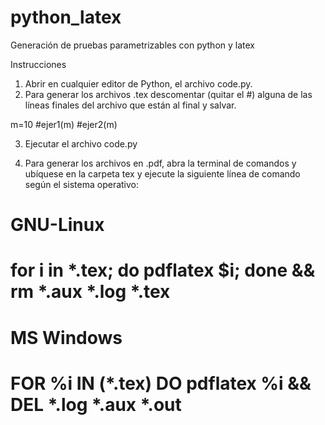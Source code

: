 # python_latex
Generación de pruebas parametrizables con python y latex


Instrucciones

1. Abrir en cualquier editor de Python, el archivo code.py.
2. Para generar los archivos .tex descomentar (quitar el #) alguna de las líneas finales
del archivo que están al final y salvar.

m=10 
#ejer1(m)
#ejer2(m)

3. Ejecutar el archivo code.py

4. Para generar los archivos en .pdf, abra la terminal de comandos y ubíquese en la carpeta tex
y ejecute la siguiente línea de comando según el sistema operativo:

# GNU-Linux
# for i in *.tex; do pdflatex $i; done && rm *.aux *.log *.tex

# MS Windows
#  FOR \%i IN (*.tex) DO pdflatex %i &&  DEL *.log *.aux *.out
